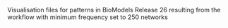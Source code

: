 Visualisation files for patterns in BioModels Release 26 resulting from the workflow with minimum frequency set to 250 networks
